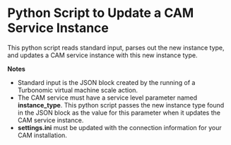 # Python Script to Update a CAM Service Instance
This python script reads standard input, parses out the new instance type, and updates a CAM service instance with this new instance type.

**Notes**
- Standard input is the JSON block created by the running of a Turbonomic virtual machine scale action.
- The CAM service must have a service level parameter named **instance_type**. This python script passes the new instance type found in the JSON block as the value for this parameter when it updates the CAM service instance.
- **settings.ini** must be updated with the connection information for your CAM installation.
